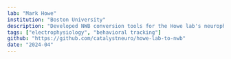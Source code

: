 ```yaml
---
lab: "Mark Howe"
institution: "Boston University"
description: "Developed NWB conversion tools for the Howe lab's neurophysiology datasets studying neural circuits involved in learning and decision-making. The conversion pipeline handles multi-modal data including neural recordings and behavioral measurements during complex behavioral tasks."
tags: ["electrophysiology", "behavioral tracking"]
github: "https://github.com/catalystneuro/howe-lab-to-nwb"
date: "2024-04"
---
```

